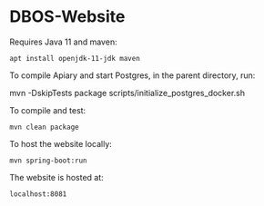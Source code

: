 # DBOS-Website

Requires Java 11 and maven:

    apt install openjdk-11-jdk maven

To compile Apiary and start Postgres, in the parent directory, run:

   mvn -DskipTests package
   scripts/initialize_postgres_docker.sh

To compile and test:

    mvn clean package

To host the website locally:

    mvn spring-boot:run

The website is hosted at:

    localhost:8081